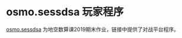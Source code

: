 # osmo.sessdsa 玩家程序

[osmo.sessdsa](https://github.com/chbpku/osmo.sessdsa) 为地空数算课2019期末作业，链接中提供了对战平台程序。
